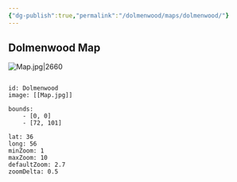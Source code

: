 ```yaml
---
{"dg-publish":true,"permalink":"/dolmenwood/maps/dolmenwood/"}
---
```


## Dolmenwood Map

![Map.jpg|2660](/img/user/Dolmenwood/Images/Map.jpg)

```leaflet

id: Dolmenwood
image: [[Map.jpg]]

bounds:
    - [0, 0]
    - [72, 101]

lat: 36
long: 56
minZoom: 1
maxZoom: 10
defaultZoom: 2.7
zoomDelta: 0.5

```



